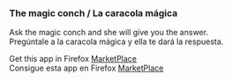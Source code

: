 <h3>The magic conch / La caracola mágica</h3>

Ask the magic conch and she will give you the answer.<br>
Pregúntale a la caracola mágica y ella te dará la respuesta.

Get this app in Firefox <a href="https://marketplace.firefox.com/app/caracola-mágica/" target="blank">MarketPlace</a><br>
Consigue esta app en Firefox <a href="https://marketplace.firefox.com/app/caracola-mágica/" target="blank">MarketPlace</a>
